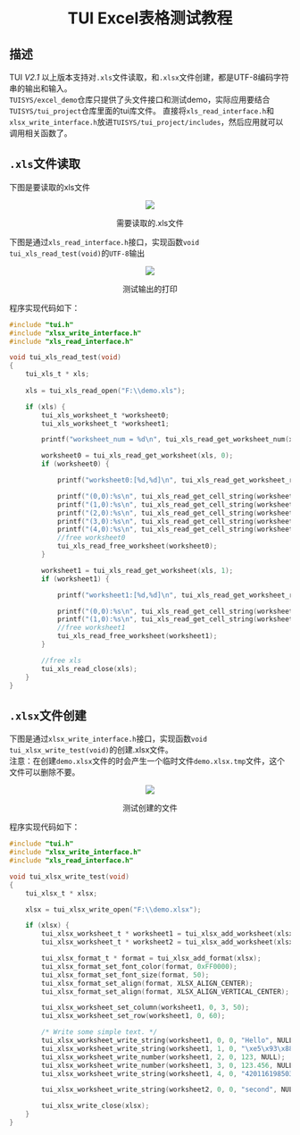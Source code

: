 <h1 align="center"> TUI Excel表格测试教程 </h1>

## 描述
TUI *V2.1* 以上版本支持对`.xls`文件读取，和`.xlsx`文件创建，都是UTF-8编码字符串的输出和输入。<br>
`TUISYS/excel_demo`仓库只提供了头文件接口和测试demo，实际应用要结合`TUISYS/tui_project`仓库里面的tui库文件。
直接将`xls_read_interface.h`和`xlsx_write_interface.h`放进`TUISYS/tui_project/includes`，然后应用就可以调用相关函数了。

## `.xls`文件读取
下图是要读取的xls文件
<p align="center">
<img src="https://gitee.com/tuisys/image/raw/main/xls_read.png">
</p>
<p align="center">
需要读取的.xls文件
</p>

下图是通过`xls_read_interface.h`接口，实现函数`void tui_xls_read_test(void)`的`UTF-8`输出
<p align="center">
<img src="https://gitee.com/tuisys/image/raw/main/xls_read_output.png">
</p>
<p align="center">
测试输出的打印
</p>
程序实现代码如下：<br>

``` c
#include "tui.h"
#include "xlsx_write_interface.h"
#include "xls_read_interface.h"

void tui_xls_read_test(void)
{
	tui_xls_t * xls;
	
	xls = tui_xls_read_open("F:\\demo.xls");

	if (xls) {
		tui_xls_worksheet_t *worksheet0;
		tui_xls_worksheet_t *worksheet1;

		printf("worksheet_num = %d\n", tui_xls_read_get_worksheet_num(xls));

		worksheet0 = tui_xls_read_get_worksheet(xls, 0);
		if (worksheet0) {

			printf("worksheet0:[%d,%d]\n", tui_xls_read_get_worksheet_row_num(worksheet0), tui_xls_read_get_worksheet_column_num(worksheet0));

			printf("(0,0):%s\n", tui_xls_read_get_cell_string(worksheet0, 0, 0));
			printf("(1,0):%s\n", tui_xls_read_get_cell_string(worksheet0, 1, 0));
			printf("(2,0):%s\n", tui_xls_read_get_cell_string(worksheet0, 2, 0));
			printf("(3,0):%s\n", tui_xls_read_get_cell_string(worksheet0, 3, 0));
			printf("(4,0):%s\n", tui_xls_read_get_cell_string(worksheet0, 4, 0));
			//free worksheet0
			tui_xls_read_free_worksheet(worksheet0);
		}

		worksheet1 = tui_xls_read_get_worksheet(xls, 1);
		if (worksheet1) {

			printf("worksheet1:[%d,%d]\n", tui_xls_read_get_worksheet_row_num(worksheet1), tui_xls_read_get_worksheet_column_num(worksheet1));

			printf("(0,0):%s\n", tui_xls_read_get_cell_string(worksheet1, 0, 0));
			printf("(1,0):%s\n", tui_xls_read_get_cell_string(worksheet1, 1, 0));
			//free worksheet1
			tui_xls_read_free_worksheet(worksheet1);
		}

		//free xls
		tui_xls_read_close(xls);
	}
}
```

## `.xlsx`文件创建
下图是通过`xlsx_write_interface.h`接口，实现函数`void tui_xlsx_write_test(void)`的创建.xlsx文件。<br>
注意：在创建`demo.xlsx`文件的时会产生一个临时文件`demo.xlsx.tmp`文件，这个文件可以删除不要。
<p align="center">
<img src="https://gitee.com/tuisys/image/raw/main/xlsx_write.png">
</p>
<p align="center">
测试创建的文件
</p>

程序实现代码如下：<br>

``` c
#include "tui.h"
#include "xlsx_write_interface.h"
#include "xls_read_interface.h"

void tui_xlsx_write_test(void)
{
	tui_xlsx_t * xlsx;

	xlsx = tui_xlsx_write_open("F:\\demo.xlsx");

	if (xlsx) {
		tui_xlsx_worksheet_t * worksheet1 = tui_xlsx_add_worksheet(xlsx, "worksheet1");
		tui_xlsx_worksheet_t * worksheet2 = tui_xlsx_add_worksheet(xlsx, "worksheet2");

		tui_xlsx_format_t * format = tui_xlsx_add_format(xlsx);
		tui_xlsx_format_set_font_color(format, 0xFF0000);
		tui_xlsx_format_set_font_size(format, 50);
		tui_xlsx_format_set_align(format, XLSX_ALIGN_CENTER);
		tui_xlsx_format_set_align(format, XLSX_ALIGN_VERTICAL_CENTER);

		tui_xlsx_worksheet_set_column(worksheet1, 0, 3, 50);
		tui_xlsx_worksheet_set_row(worksheet1, 0, 60);

		/* Write some simple text. */
		tui_xlsx_worksheet_write_string(worksheet1, 0, 0, "Hello", NULL);
		tui_xlsx_worksheet_write_string(worksheet1, 1, 0, "\xe5\x93\x88\xe5\x96\xbd World", format);/* utf-8 */
		tui_xlsx_worksheet_write_number(worksheet1, 2, 0, 123, NULL);
		tui_xlsx_worksheet_write_number(worksheet1, 3, 0, 123.456, NULL);
		tui_xlsx_worksheet_write_string(worksheet1, 4, 0, "420116198503043214A", NULL);

		tui_xlsx_worksheet_write_string(worksheet2, 0, 0, "second", NULL);

		tui_xlsx_write_close(xlsx);
	}
}
```

